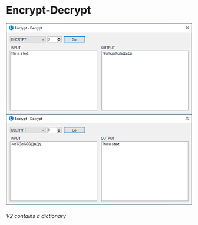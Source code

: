 # Encrypt-Decrypt
![Screenshot](Encrypt-Decrypt.png?raw=true "Encrypt-Decrypt")
###### V2 contains a dictionary